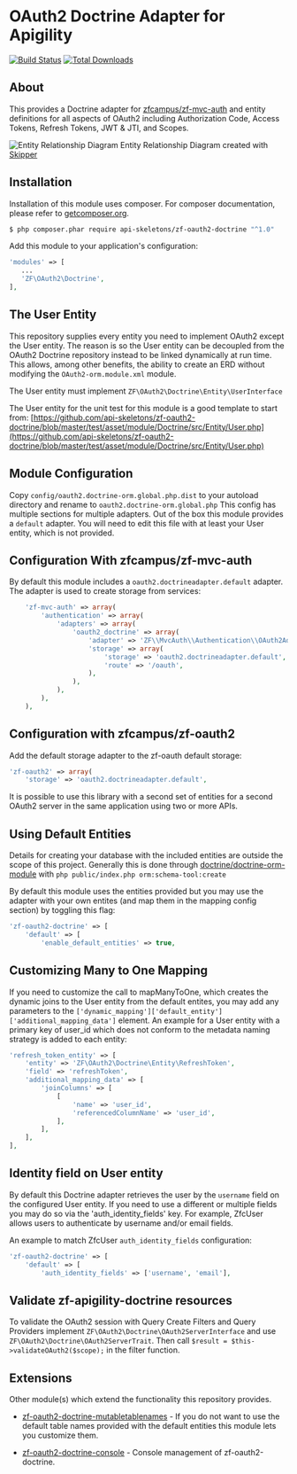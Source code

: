 OAuth2 Doctrine Adapter for Apigility
=====================================

[![Build Status](https://travis-ci.org/API-Skeletons/zf-oauth2-doctrine.svg)](https://travis-ci.org/API-Skeletons/zf-oauth2-doctrine)
[![Total Downloads](https://poser.pugx.org/api-skeletons/zf-oauth2-doctrine/downloads)](https://packagist.org/packages/api-skeletons/zf-oauth2-doctrine)


About
-----

This provides a Doctrine adapter for [zfcampus/zf-mvc-auth](https://github.com/zfcampus/zf-oauth2)
and entity definitions for all aspects of OAuth2 including
Authorization Code, Access Tokens, Refresh Tokens, JWT & JTI, and Scopes.

![Entity Relationship Diagram](https://github.com/api-skeletons/zf-oauth2-doctrine/blob/master/media/oauth2-doctrine-erd.png)
Entity Relationship Diagram created with [Skipper](https://skipper18.com)

Installation
------------

Installation of this module uses composer. For composer documentation, please refer to [getcomposer.org](http://getcomposer.org/).

```sh
$ php composer.phar require api-skeletons/zf-oauth2-doctrine "^1.0"
```

Add this module to your application's configuration:

```php
'modules' => [
   ...
   'ZF\OAuth2\Doctrine',
],
```


The User Entity
--------------

This repository supplies every entity you need to implement OAuth2 except the User entity.
The reason is so the User entity can be decoupled from the OAuth2 Doctrine repository
instead to be linked dynamically at run time.  This allows, among other benefits, the
ability to create an ERD without modifying the `OAuth2-orm.module.xml` module.

The User entity must implement `ZF\OAuth2\Doctrine\Entity\UserInterface`

The User entity for the unit test for this module is a good template to start from:
[https://github.com/api-skeletons/zf-oauth2-doctrine/blob/master/test/asset/module/Doctrine/src/Entity/User.php](https://github.com/api-skeletons/zf-oauth2-doctrine/blob/master/test/asset/module/Doctrine/src/Entity/User.php)



Module Configuration
-------------

Copy ```config/oauth2.doctrine-orm.global.php.dist``` to your autoload directory and
rename to ```oauth2.doctrine-orm.global.php``` This config has multiple sections for multiple
adapters.  Out of the box this module provides a `default` adapter.  You will need to edit this file with
at least your User entity, which is not provided.


Configuration With zfcampus/zf-mvc-auth
------------------------------

By default this module includes a `oauth2.doctrineadapter.default` adapter.
The adapter is used to create storage from services:

```php
    'zf-mvc-auth' => array(
        'authentication' => array(
            'adapters' => array(
                'oauth2_doctrine' => array(
                    'adapter' => 'ZF\\MvcAuth\\Authentication\\OAuth2Adapter',
                    'storage' => array(
                        'storage' => 'oauth2.doctrineadapter.default',
                        'route' => '/oauth',
                    ),
                ),
            ),
        ),
    ),
```

Configuration with zfcampus/zf-oauth2
-------------------------------------

Add the default storage adapter to the zf-oauth default storage:

```php
'zf-oauth2' => array(
    'storage' => 'oauth2.doctrineadapter.default',
```

It is possible to use this library with a second set of entities for a second OAuth2 server in the same application using two or more APIs.


Using Default Entities
----------------------

Details for creating your database with the included entities are outside the scope of this project.
Generally this is done through [doctrine/doctrine-orm-module](https://github.com/doctrine/DoctrineORMModule)
with ```php public/index.php orm:schema-tool:create```

By default this module uses the entities provided but you may use the adapter with your own entites
(and map them in the mapping config section) by toggling this flag:

```php
'zf-oauth2-doctrine' => [
    'default' => [
        'enable_default_entities' => true,
```


Customizing Many to One Mapping
-------------------------------

If you need to customize the call to mapManyToOne, which creates the dynamic joins to the User
entity from the default entites, you may add any parameters to the
`['dynamic_mapping']['default_entity']['additional_mapping_data']` element.  An example for a
User entity with a primary key of user_id which does not conform to the metadata naming strategy
is added to each entity:

```php
'refresh_token_entity' => [
    'entity' => 'ZF\OAuth2\Doctrine\Entity\RefreshToken',
    'field' => 'refreshToken',
    'additional_mapping_data' => [
        'joinColumns' => [
            [
                'name' => 'user_id',
                'referencedColumnName' => 'user_id',
            ],
        ],
    ],
],

```

Identity field on User entity
-----------------------------

By default this Doctrine adapter retrieves the user by the `username` field on the configured
User entity. If you need to use a different or multiple fields you may do so via the
'auth_identity_fields' key. For example, ZfcUser allows users to authenticate by username and/or email fields.

An example to match ZfcUser `auth_identity_fields` configuration:
```php
'zf-oauth2-doctrine' => [
    'default' => [
        'auth_identity_fields' => ['username', 'email'],
```


Validate zf-apigility-doctrine resources
----------------------------------------

To validate the OAuth2 session with Query Create Filters and Query Providers implement
`ZF\OAuth2\Doctrine\OAuth2ServerInterface` and use `ZF\OAuth2\Doctrine\OAuth2ServerTrait`.
Then call `$result = $this->validateOAuth2($scope);` in the filter function.


Extensions
----------

Other module(s) which extend the functionality this repository provides.

* [zf-oauth2-doctrine-mutabletablenames](https://github.com/basz/zf-oauth2-doctrine-mutatetablenames) -
If you do not want to use the default table names provided with the default entities this module lets you customize them.

* [zf-oauth2-doctrine-console](https://github.com/API-Skeletons/zf-oauth2-doctrine-console) -
Console management of zf-oauth2-doctrine.

